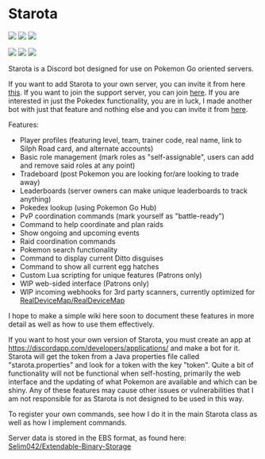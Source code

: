 # Starota
[![](https://discordbots.org/api/widget/489245655710040099.svg)](https://discordbots.org/bot/489245655710040099)
[![](https://discordbots.org/api/widget/541079916234407967.svg)](https://discordbots.org/bot/541079916234407967)
[![](https://discordbots.org/api/widget/541079916234407967.svg)](https://discordbots.org/bot/578326030603780126)

[![](https://img.shields.io/discord/436614503606779914.svg)](https://discord.gg/NxverNw)
[![](https://img.shields.io/twitter/follow/Starota_Bot.svg?label=Follow&style=flat)](https://twitter.com/Starota_Bot)
[![](https://discordbots.org/api/widget/status/489245655710040099.svg)](https://discordbots.org/bot/489245655710040099)

Starota is a Discord bot designed for use on Pokemon Go oriented servers.

If you want to add Starota to your own server, you can invite it from here [this](https://discordbots.org/bot/489245655710040099).  If you want to join the support server, you can join [here](https://discord.gg/NxverNw).  If you are interested in just the Pokedex functionality, you are in luck, I made another bot with just that feature and nothing else and you can invite it from [here](https://discordbots.org/bot/541079916234407967).

Features:
  - Player profiles (featuring level, team, trainer code, real name, link to Silph Road card, and alternate accounts)
  - Basic role management (mark roles as "self-assignable", users can add and remove said roles at any point)
  - Tradeboard (post Pokemon you are looking for/are looking to trade away)
  - Leaderboards (server owners can make unique leaderboards to track anything)
  - Pokedex lookup (using Pokemon Go Hub)
  - PvP coordination commands (mark yourself as "battle-ready")
  - Command to help coordinate and plan raids
  - Show ongoing and upcoming events
  - Raid coordination commands
  - Pokemon search functionality
  - Command to display current Ditto disguises
  - Command to show all current egg hatches
  - Custom Lua scripting for unique features (Patrons only)
  - WIP web-sided interface (Patrons only)
  - WIP incoming webhooks for 3rd party scanners, currently optimized for [RealDeviceMap/RealDeviceMap](https://github.com/RealDeviceMap/RealDeviceMap)

I hope to make a simple wiki here soon to document these features in more detail as well as how to use them effectively.

If you want to host your own version of Starota, you must create an app at <https://discordapp.com/developers/applications/> and make a bot for it.  Starota will get the token from a Java properties file called "starota.properties" and look for a token with the key "token".  Quite a bit of functionality will not be functional when self-hosting, primarily the web interface and the updating of what Pokemon are available and which can be shiny.  Any of these features may cause other issues or vulnerabilities that I am not responsible for as Starota is not designed to be used in this way.

To register your own commands, see how I do it in the main Starota class as well as how I implement commands.

Server data is stored in the EBS format, as found here: [Selim042/Extendable-Binary-Storage](https://github.com/Selim042/Extendable-Binary-Storage)
